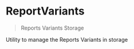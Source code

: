 # ReportVariants



> Reports Variants Storage

Utility to manage the Reports Variants in storage





